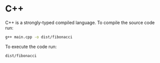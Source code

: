 # C++

C++ is a strongly-typed compiled language. To compile the source code run:

```sh
g++ main.cpp -o dist/fibonacci
```

To execute the code run:

```sh
dist/fibonacci
```
